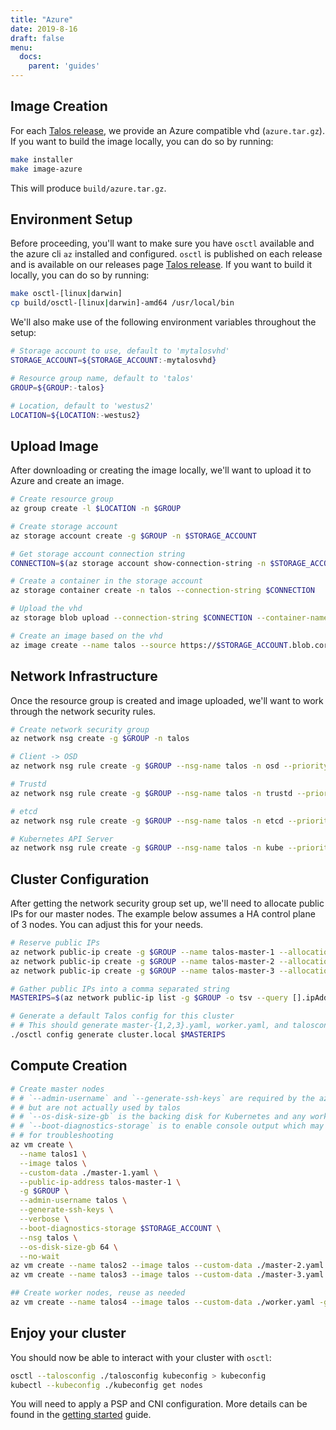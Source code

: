 ```yaml
---
title: "Azure"
date: 2019-8-16
draft: false
menu:
  docs:
    parent: 'guides'
---
```


## Image Creation

For each [Talos release](https://github.com/talos-systems/talos/releases), we provide an Azure compatible vhd (`azure.tar.gz`).
If you want to build the image locally, you can do so by running:

```bash
make installer
make image-azure
```

This will produce `build/azure.tar.gz`.

## Environment Setup

Before proceeding, you'll want to make sure you have `osctl` available and the azure cli `az` installed and configured.
`osctl` is published on each release and is available on our releases page [Talos release](https://github.com/talos-systems/talos/releases).
If you want to build it locally, you can do so by running:

```bash
make osctl-[linux|darwin]
cp build/osctl-[linux|darwin]-amd64 /usr/local/bin
```

We'll also make use of the following environment variables throughout the setup:

```bash
# Storage account to use, default to 'mytalosvhd'
STORAGE_ACCOUNT=${STORAGE_ACCOUNT:-mytalosvhd}

# Resource group name, default to 'talos'
GROUP=${GROUP:-talos}

# Location, default to 'westus2'
LOCATION=${LOCATION:-westus2}
```

## Upload Image

After downloading or creating the image locally, we'll want to upload it to Azure and create an image.

```bash
# Create resource group
az group create -l $LOCATION -n $GROUP

# Create storage account
az storage account create -g $GROUP -n $STORAGE_ACCOUNT

# Get storage account connection string
CONNECTION=$(az storage account show-connection-string -n $STORAGE_ACCOUNT -g $GROUP -o tsv)

# Create a container in the storage account
az storage container create -n talos --connection-string $CONNECTION

# Upload the vhd
az storage blob upload --connection-string $CONNECTION --container-name talos -f build/talos-azure.vhd -n disk.vhd

# Create an image based on the vhd
az image create --name talos --source https://$STORAGE_ACCOUNT.blob.core.windows.net/talos/disk.vhd --os-type linux -g $GROUP
```

## Network Infrastructure

Once the resource group is created and image uploaded, we'll want to work
through the network security rules.

```bash
# Create network security group
az network nsg create -g $GROUP -n talos

# Client -> OSD
az network nsg rule create -g $GROUP --nsg-name talos -n osd --priority 1001 --destination-port-ranges 50000 --direction inbound

# Trustd
az network nsg rule create -g $GROUP --nsg-name talos -n trustd --priority 1002 --destination-port-ranges 50001 --direction inbound

# etcd
az network nsg rule create -g $GROUP --nsg-name talos -n etcd --priority 1003 --destination-port-ranges 2379-2380 --direction inbound

# Kubernetes API Server
az network nsg rule create -g $GROUP --nsg-name talos -n kube --priority 1004 --destination-port-ranges 6443 --direction inbound
```

## Cluster Configuration

After getting the network security group set up, we'll need to allocate public IPs for our master nodes.
The example below assumes a HA control plane of 3 nodes.
You can adjust this for your needs.

```bash
# Reserve public IPs
az network public-ip create -g $GROUP --name talos-master-1 --allocation-method static
az network public-ip create -g $GROUP --name talos-master-2 --allocation-method static
az network public-ip create -g $GROUP --name talos-master-3 --allocation-method static

# Gather public IPs into a comma separated string
MASTERIPS=$(az network public-ip list -g $GROUP -o tsv --query [].ipAddress | paste -sd,)

# Generate a default Talos config for this cluster
# # This should generate master-{1,2,3}.yaml, worker.yaml, and talosconfig in your PWD
./osctl config generate cluster.local $MASTERIPS
```

## Compute Creation

```bash
# Create master nodes
# # `--admin-username` and `--generate-ssh-keys` are required by the az cli,
# # but are not actually used by talos
# # `--os-disk-size-gb` is the backing disk for Kubernetes and any workload containers
# # `--boot-diagnostics-storage` is to enable console output which may be necessary
# # for troubleshooting
az vm create \
  --name talos1 \
  --image talos \
  --custom-data ./master-1.yaml \
  --public-ip-address talos-master-1 \
  -g $GROUP \
  --admin-username talos \
  --generate-ssh-keys \
  --verbose \
  --boot-diagnostics-storage $STORAGE_ACCOUNT \
  --nsg talos \
  --os-disk-size-gb 64 \
  --no-wait
az vm create --name talos2 --image talos --custom-data ./master-2.yaml  --public-ip-address talos-master-2 -g $GROUP --admin-username talos --generate-ssh-keys --verbose --boot-diagnostics-storage $STORAGE_ACCOUNT --nsg talos --os-disk-size-gb 64 --no-wait
az vm create --name talos3 --image talos --custom-data ./master-3.yaml  --public-ip-address talos-master-3 -g $GROUP --admin-username talos --generate-ssh-keys --verbose --boot-diagnostics-storage $STORAGE_ACCOUNT --nsg talos --os-disk-size-gb 64 --no-wait

## Create worker nodes, reuse as needed
az vm create --name talos4 --image talos --custom-data ./worker.yaml -g $GROUP --admin-username talos --generate-ssh-keys --verbose --boot-diagnostics-storage $STORAGE_ACCOUNT --nsg talos --os-disk-size-gb 64 --no-wait
```

## Enjoy your cluster

You should now be able to interact with your cluster with `osctl`:

```bash
osctl --talosconfig ./talosconfig kubeconfig > kubeconfig
kubectl --kubeconfig ./kubeconfig get nodes
```

You will need to apply a PSP and CNI configuration.
More details can be found in the [getting started](/docs/guides/getting_started) guide.
